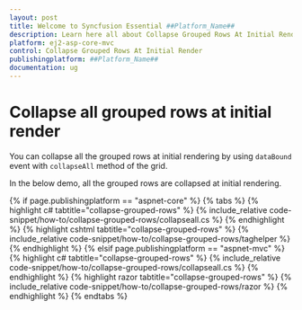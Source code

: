 ```yaml
---
layout: post
title: Welcome to Syncfusion Essential ##Platform_Name##
description: Learn here all about Collapse Grouped Rows At Initial Render of Syncfusion Essential ##Platform_Name## widgets based on HTML5 and jQuery.
platform: ej2-asp-core-mvc
control: Collapse Grouped Rows At Initial Render
publishingplatform: ##Platform_Name##
documentation: ug
---
```



# Collapse all grouped rows at initial render

You can collapse all the grouped rows at initial rendering by using `dataBound` event with  `collapseAll` method of the grid.

In the below demo, all the grouped rows are collapsed at initial rendering.

{% if page.publishingplatform == "aspnet-core" %}
{% tabs %}
{% highlight c# tabtitle="collapse-grouped-rows" %}
{% include_relative code-snippet/how-to/collapse-grouped-rows/collapseall.cs %}
{% endhighlight %}
{% highlight cshtml tabtitle="collapse-grouped-rows" %}
{% include_relative code-snippet/how-to/collapse-grouped-rows/taghelper %}
{% endhighlight %}
{% elsif page.publishingplatform == "aspnet-mvc" %}
{% highlight c# tabtitle="collapse-grouped-rows" %}
{% include_relative code-snippet/how-to/collapse-grouped-rows/collapseall.cs %}
{% endhighlight %}
{% highlight razor tabtitle="collapse-grouped-rows" %}
{% include_relative code-snippet/how-to/collapse-grouped-rows/razor %}
{% endhighlight %}
{% endtabs %}


